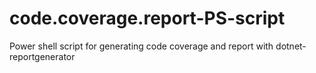# code.coverage.report-PS-script
Power shell script for generating code coverage and report with dotnet-reportgenerator
